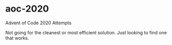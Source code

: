# aoc-2020
Advent of Code 2020 Attempts 

Not going for the cleanest or most efficient solution. Just looking to find one that works.
